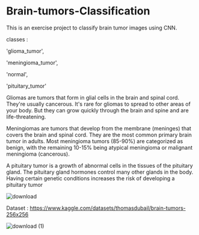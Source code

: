# Brain-tumors-Classification
This is an exercise project to classify brain tumor images using CNN.

classes :

'glioma_tumor',

'meningioma_tumor',

'normal', 

'pituitary_tumor'

Gliomas are tumors that form in glial cells in the brain and spinal cord. They're usually cancerous. It's rare for gliomas to spread to other areas of your body. But they can grow quickly through the brain and spine and are life-threatening.

Meningiomas are tumors that develop from the membrane (meninges) that covers the brain and spinal cord. They are the most common primary brain tumor in adults. Most meningioma tumors (85-90%) are categorized as benign, with the remaining 10-15% being atypical meningioma or malignant meningioma (cancerous).

A pituitary tumor is a growth of abnormal cells in the tissues of the pituitary gland. The pituitary gland hormones control many other glands in the body. Having certain genetic conditions increases the risk of developing a pituitary tumor

![download](https://github.com/MojtabaZarreh/Brain-tumors-Classification/assets/71370569/189b803e-9e69-4f87-a314-b623ebe27097)

Dataset :
https://www.kaggle.com/datasets/thomasdubail/brain-tumors-256x256


![download (1)](https://github.com/MojtabaZarreh/Brain-tumors-Classification/assets/71370569/e8425289-e1da-43f4-9a81-d49aa0caaea3)
